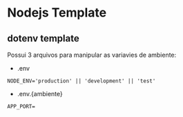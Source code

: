 # Nodejs Template

## dotenv template

Possui 3 arquivos para manipular as variavies de ambiente:

- .env

```dotenv
NODE_ENV='production' || 'development' || 'test'
```

- .env.{ambiente}

```dotenv
APP_PORT=
```
